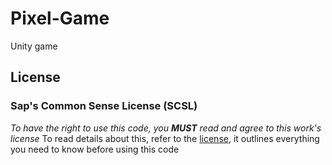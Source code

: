 # Pixel-Game
Unity game
## License
### Sap's Common Sense License (SCSL)
*To have the right to use this code, you **MUST** read and agree to this work's license* 
To read details about this, refer to the [license](https://raw.githubusercontent.com/saperate/SlimePearls/1.19/LICENSE), it outlines everything you need to know before using this code

